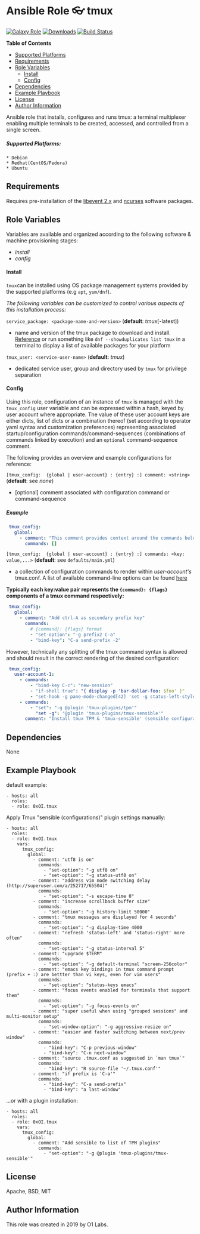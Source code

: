 Ansible Role :eyeglasses: tmux
=========
[![Galaxy Role](https://img.shields.io/ansible/role/44305.svg)](https://galaxy.ansible.com/0x0I/tmux)
[![Downloads](https://img.shields.io/ansible/role/d/44305.svg)](https://galaxy.ansible.com/0x0I/tmux)
[![Build Status](https://travis-ci.org/0x0I/ansible-role-tmux.svg?branch=master)](https://travis-ci.org/0x0I/ansible-role-tmux)

**Table of Contents**
  - [Supported Platforms](#supported-platforms)
  - [Requirements](#requirements)
  - [Role Variables](#role-variables)
      - [Install](#install)
      - [Config](#config)
  - [Dependencies](#dependencies)
  - [Example Playbook](#example-playbook)
  - [License](#license)
  - [Author Information](#author-information)

Ansible role that installs, configures and runs tmux: a terminal multiplexer enabling multiple terminals to be created, accessed, and controlled from a single screen.

##### Supported Platforms:
```
* Debian
* Redhat(CentOS/Fedora)
* Ubuntu
```

Requirements
------------

Requires pre-installation of the [libevent 2.x](http://fr2.rpmfind.net/linux/rpm2html/search.php?query=libevent&submit=Search+...&system=&arch=) and [ncurses](http://fr2.rpmfind.net/linux/rpm2html/search.php?query=ncurses&submit=Search+...&system=&arch=) software packages.

Role Variables
--------------
Variables are available and organized according to the following software & machine provisioning stages:
* _install_
* _config_

#### Install

`tmux`can be installed using OS package management systems provided by the supported platforms (e.g `apt`, `yum/dnf`).

_The following variables can be customized to control various aspects of this installation process:_

`service_package: <package-name-and-version>` (**default**: *tmux*[-latest])
- name and version of the tmux package to download and install. [Reference](http://fr2.rpmfind.net/linux/rpm2html/search.php?query=tmux&submit=Search+...&system=&arch=) or run something like `dnf --showduplicates list tmux` in a terminal to display a list of available packages for your platform

`tmux_user: <service-user-name>` (**default**: *tmux*)
- dedicated service user, group and directory used by `tmux` for privilege separation

#### Config

Using this role, configuration of an instance of `tmux` is managed with the `tmux_config` user variable and can be expressed within a hash, keyed by user account where appropriate. The value of these user account keys are either dicts, list of dicts or a combination thereof (set according to operator yaml syntax and customization preferences) representing associated startup/configuration commands/command-sequences (combinations of commands linked by execution) and an `optional` command-sequence comment.

The following provides an overview and example configurations for reference:

`[tmux_config:  {global | user-account} : {entry} :] comment: <string>` (**default**: see *none*)
- [optional] comment associated with configuration command or command-sequence

##### Example

 ```yaml
  tmux_config:
    global:
      - comment: "This comment provides context around the commands below (if any)"
        commands: []
  ```

`[tmux_config:  {global | user-account} : {entry} :] commands: <key: value,...>` (**default**: see `defaults/main.yml`)
- a collection of configuration commands to render within *user-account's* tmux.conf. A list of available command-line options can be found [here](http://man7.org/linux/man-pages/man1/tmux.1.html)

**Typically each key:value pair represents the `{command}: {flags}` components of a tmux command respectively:**

 ```yaml
  tmux_config:
    global:
      - comment: "Add ctrl-A as secondary prefix key"
        commands:
          # {command}: {flags} format
          - "set-option": "-g prefix2 C-a"
          - "bind-key": "C-a send-prefix -2"
  ```
  
However, technically any splitting of the tmux command syntax is allowed and should result in the correct rendering of the desired configuration:

 ```yaml
  tmux_config:
    user-account-1:
      - commands:
          - "bind-key C-c": "new-session"
          - "if-shell true": "{ display -p 'bar-dollar-foo: $foo' }"
          - "set-hook -g pane-mode-changed[42] 'set -g status-left-style bg=red'": ""
      - commands:
          - "set": "-g @plugin 'tmux-plugins/tpm'"
            "set -g": "@plugin 'tmux-plugins/tmux-sensible'"
        comment: "Install tmux TPM & 'tmux-sensible' (sensible configurations) plugins"
  ```
  
Dependencies
------------

None

Example Playbook
----------------
default example:
```
- hosts: all
  roles:
  - role: 0xOI.tmux
```

Apply Tmux "sensible (configurations)" plugin settings manually:
```
- hosts: all
  roles:
  - role: 0xOI.tmux
    vars:
      tmux_config:
        global:
          - comment: "utf8 is on"
            commands:
              - "set-option": "-g utf8 on"
              - "set-option": "-g status-utf8 on"
          - comment: "address vim mode switching delay (http://superuser.com/a/252717/65504)"
            commands:
              - "set-option": "-s escape-time 0"
          - comment: "increase scrollback buffer size"
            commands:
              - "set-option": "-g history-limit 50000"
          - comment: "tmux messages are displayed for 4 seconds"
            commands:
              - "set-option": "-g display-time 4000
          - comment: "refresh 'status-left' and 'status-right' more often"
            commands:
              - "set-option": "-g status-interval 5"
          - comment: "upgrade $TERM"
            commands:
              - "set-option": "-g default-terminal "screen-256color"
          - comment: "emacs key bindings in tmux command prompt (prefix + :) are bettter than vi keys, even for vim users"
            commands:
              - "set-option": "status-keys emacs"
          - comment: "focus events enabled for terminals that support them"
            commands:
              - "set-option": "-g focus-events on"
          - comment: "super useful when using "grouped sessions" and multi-monitor setup"
            commands:
              - "set-window-option": "-g aggressive-resize on"
          - comment: "easier and faster switching between next/prev window"
            commands:
              - "bind-key": "C-p previous-window"
              - "bind-key": "C-n next-window"
          - comment: "source .tmux.conf as suggested in `man tmux`"
            commands:
              - "bind-key": "R source-file '~/.tmux.conf'"
          - comment: "if prefix is 'C-a'"
            commands:
              - "bind-key": "C-a send-prefix"
              - "bind-key": "a last-window"
```
              
...or with a plugin installation:
```
- hosts: all
  roles:
  - role: 0xOI.tmux
    vars:
      tmux_config:
        global:
          - comment: "Add sensible to list of TPM plugins"
            commands:
              - "set-option": "-g @plugin 'tmux-plugins/tmux-sensible'"
```

License
-------

Apache, BSD, MIT

Author Information
------------------

This role was created in 2019 by O1 Labs.
